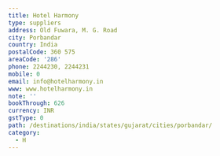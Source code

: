 ```yaml
---
title: Hotel Harmony
type: suppliers
address: Old Fuwara, M. G. Road
city: Porbandar
country: India
postalCode: 360 575
areaCode: '286'
phone: 2244230, 2244231
mobile: 0
email: info@hotelharmony.in
www: www.hotelharmony.in
note: ''
bookThrough: 626
currency: INR
gstType: 0
path: /destinations/india/states/gujarat/cities/porbandar/
category:
  - H
---
```


